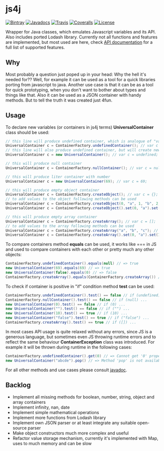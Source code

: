 # js4j

[![Bintray](https://img.shields.io/bintray/v/jshaptic/maven/js4j.svg?style=flat-square)](https://bintray.com/jshaptic/maven/js4j/_latestVersion)
[![Javadocs](https://www.javadoc.io/badge/com.github.jshaptic/js4j.svg?style=flat-square)](https://www.javadoc.io/doc/com.github.jshaptic/js4j)
[![Travis](https://img.shields.io/travis/jshaptic/js4j.svg?style=flat-square)](https://travis-ci.org/jshaptic/js4j)
[![Coveralls](https://img.shields.io/coveralls/jshaptic/js4j.svg?branch=master&style=flat-square)](https://coveralls.io/github/jshaptic/js4j?branch=master)
[![License](https://img.shields.io/github/license/jshaptic/js4j.svg?style=flat-square)](https://opensource.org/licenses/MIT)

Wrapper for Java classes, which emulates Javascript variables and its API. Also includes ported Lodash library.
Currently not all functions and features are implemented, but most used are here, check [API documentation](https://www.javadoc.io/doc/com.github.jshaptic/js4j)
for a full list of supported features.

## Why

Most probably a question just poped up in your head: Why the hell it's needed for?? Well, for example it can be used as a tool for a quick libraries porting from javascript to java.
Another use case is that it can be as a tool for quick prototyping, when you don't want to bother about types and things like that. Also it can be used as a JSON container
with handy methods. But to tell the truth it was created just 4fun.

## Usage

To declare new variables (or containers in js4j terms) **UniversalContainer** class should be used:
```java
// this line will produce undefined container, which is analogue of "var c = undefined;" in javascript;
UniversalContainer c = ContainerFactory.undefinedContainer(); // var c = undefined;
// this line will also produce undefined container, but will create new instance of it, which is not good, so it's better to use above aproach
UniversalContainer c = new UniversalContainer(); // var c = undefined;

// this will produce null container
UniversalContainer c = ContainerFactory.nullContainer(); // var c = null;

// this will produce liter container with number
UniversalContainer c = new UniversalContainer(69); // var c = 69;

// this will produce empty object container
UniversalContainer c = ContainerFactory.createObject(); // var c = {};
// to add values to the object following methods can be used
UniversalContainer c = ContainerFactory.createObject(0, "a", 1, "b", 2, "c"); // var c = {0: "a", 1: "b", 2: "c"};
UniversalContainer c = ContainerFactory.createObject().set(0, "a").set(1, "b").set(2, "c"); // var c = {}; c[0] = "a"; c[1] = "b"; c[2] = "c"

// this will produce empty array container
UniversalContainer c = ContainerFactory.createArray(); // var c = [];
// to add values to the array following methods can be used
UniversalContainer c = ContainerFactory.createArray("a", "b", "c"); // var c = ["a", "b", "c"];
UniversalContainer c = ContainerFactory.createArray().set(0, "a").set(1, "b").set(2, "c"); // var c = []; c[0] = "a"; c[1] = "b"; c[2] = "c"
```

To compare containers method **equals** can be used, it works like === in JS and used to compare containers with each other
or pretty much any other objects:
```java
ContainerFactory.undefinedContainer().equals(null) // => true
new UniversalContainer(69).equals(69) // => true
new UniversalContainer(false).equals(0) // => false
ContainerFactory.createArray().equals(ContainerFactory.createArray()) // => false
```

To check if container is positive in "if" condition method **test** can be used:
```java
ContainerFactory.undefinedContainer().test() == false // if (undefined) ...
ContainerFactory.nullContainer().test() == false // if (null) ...
new UniversalContainer(0).test() == false // if (0) ...
new UniversalContainer("").test() == false // if ("") ...
new UniversalContainer(10).test() == true // if (10) ...
new UniversalContainer("false").test() == true // if ("false") ...
ContainerFactory.createArray().test() == true // if ([]) ...
```

In most cases API usage is quite relaxed without any errors, since JS is a generous language, but sometimes even JS throwing runtime errors
and to reflect the same behaviour **ContainerException** class was introduced. For example it will be thrown during runtime in the following cases:
```java
ContainerFactory.undefinedContainer().get(0) // => Cannot get '0' property from Undefined container
new UniversalContainer("abcde").pop() // => Method 'pop' is not available for String container
```

For all other methods and use cases please consult [javadoc](https://www.javadoc.io/doc/com.github.jshaptic/js4j).

## Backlog

* Implement all missing methods for boolean, number, string, object and array containers
* Implement infinity, nan, date
* Implement simple mathematical operations
* Implement more functions from Lodash library
* Implement own JSON parser or at least integrate any suitable open-source parser
* Make object constructors much more complex and useful
* Refactor value storage mechanism, currently it's implemented with Map, uses to much memory and can be slow 
